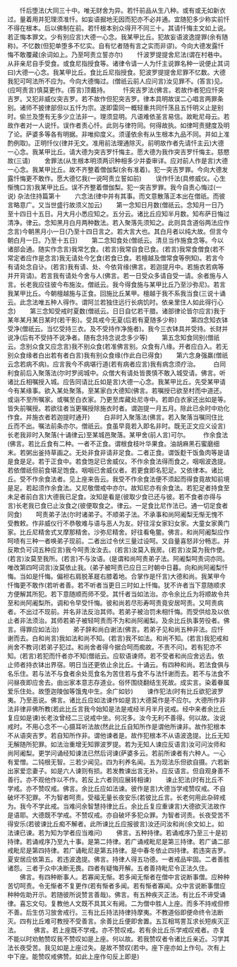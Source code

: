 <!-- { "loadSidebar": true } -->
　　忏后堕法(大同三十中。唯无财舍为异。若忏前品从生八种。或有或无如新衣过。量着用并犯理须准忏。如妄语掘地无因而犯亦不必并通。宜随犯多少称实前忏不得在根本。后以佛制在前。若忏根本别众得开不同三十。其请忏悔主文如上说。若正悔本罪文。少有别应言)大德一心念。我某甲比丘。犯故妄语波逸提罪(余有随称)。不忆数(但犯单堕多不忆实。自有忆者随有言之实而非谬)。今向大德发露忏悔不敢覆藏(余词如上。乃至呵责立誓亦尔)
　　忏波罗提提舍尼法(谓在村巷中。从非亲尼自手受食。或食尼指授食等。诸律令请一人为忏主说罪名种一说便止其词曰)大德一心念。我某甲比丘。食比丘尼指授食。犯波罗提提舍尼罪不忆数。大德我犯可呵法所不应为。今向大德悔过。(僧祇云前人应问言)汝见罪不。(答言)见。(应呵责言)慎莫更作。(答言)顶戴持。
　　忏突吉罗法(佛言。若故作者犯应忏突吉罗。又犯非威仪突吉罗。若不故作但犯突吉罗。律本具明故误二心唱言两罪条别。诸师不披律部但以五忏为宗。遂即雷同一概轻重共同忏荡且五忏明义止是别时。偷兰及堕有无多少立法非一。理须显明。凡语难依圣言易信。故毗尼母云。若故作者对一人说忏。误作者责心忏。此则与律符同。何得故执。如律呵责揵度及明了论。萨婆多等各有明据。非唯抑度义。须谨依余有从生根本九品不同。并如上准酌例取)。正明忏仪(律并无文。准用前法理通除灭。前明故作者先请忏主云)大德一心念。我某甲比丘。请大德为突吉罗忏悔主。愿大德为我作突吉罗忏悔主。慈愍故(三请)
　　舍罪法(从生根本明须两识种相多少并委审详。应对前人作是言)大德一心念。我某甲比丘。故不齐整着僧伽梨(余有准着)。犯一突吉罗罪。今向大德发露忏悔更不敢作。愿大德忆我(一说呵责立誓如前)
　　误作忏法(具修威仪。心生惭愧口言)我某甲比丘。误不齐整着僧伽梨。犯一突吉罗罪。我今自责心悔过(一说)
杂法住持篇第十
　　六念法(律中并有其事。而文意散落正本出在僧祇。而彼言略意广。又当世盛行故须义加云)
　　第一念知日月数(僧祇云。念知月一日乃至十四日十五日。月大月小悉应知之。五分云。诸比丘应知半月数。知布萨日悔过清净。律云。念知黑月白月两种数法。若入聚落先须知之。此则具含道俗两法应作念言)今朝黑月小一日(乃至十四日言之。若大言大也。其白月者以纯大故。但言今朝白月一日。乃至十五日)
　　第二念知食处(僧祇云。清旦当作施食念等。今以诸部会通。随实作念言)我常乞食。(若言)我常自食已食。(若言)我常食僧食(若不常定者应作是念言)我无请处今乞食(若食已食。若檀越及僧常食等例知)。若言今有请处念自讣。(若言)我有请、处、今依背缘(佛言。若迦提月中。若施衣若病等并开背请)。若言我有请处今舍与人(佛言。若一日受众多请自受一请。余者施与人言。长老我应往彼今布施汝。僧祇云。我今得食施与某甲比丘乃至沙弥尼)。若言我某甲比丘。今朝檀越施与正食。回施比丘某甲。檀越于我不系我当食(三说十诵云。此念法唯五种人得作。谓阿兰若独住远行长病饥时。依亲里住人如此得行心念)
　　第三念知受戒时夏数(僧祇云。日日自忆若干腊。诸部律论皆尔应言)我于某年某月某日某时(若干影)。受具戒今无夏(后若有夏随多少称)
　　第四念知衣钵受净(僧祇云。当忆受持三衣。及不受持作净施者)。我今三衣钵具并受持。长财并说净(后有不受持不说净者。随有念持念说念多少等)
　　第五念知食同别(僧祇云。念别众食又应念言)我不别众食(若准佛言别。众食有八缘。开者应白入。若无别众食缘者白出若有者白言)我有别众食缘(作此白已得食)
　　第六念身强羸(僧祇云念若病不病)。应言我今不病堪行道(若有病者应言)我有病念须疗治。
　　白同利食前后入聚落法(尔时罗阅城中。众僧大有请处皆畏慎不敢入城受请。佛言。听诸比丘相嘱授入城。应告同请比丘如是言)大德一心念。我某甲比丘。先受某甲请今有某缘事。欲入某处聚落。至某家白大德知(佛言。若嘱授已欲至村而中道还。或诣不至所嘱家。或嘱至白衣家。乃更至库藏处尼寺中。若即白衣家还出如是等。皆失前嘱授。若欲往者当更嘱授除施衣时者。谓迦提一月五月。除此已余时中劝化作食。并施衣者若迦提时通开)
　　白非时入聚落法(佛言。若入聚落当嘱同住比丘而不出。嘱法前条亦尔。僧祇云。食虽早竟若入即名非时。既无正文应义设言)长老我非时入聚落(十诵律云)至某城邑聚落。某甲舍(前人言)可尔。
　　作余食法(佛言。若比丘食有二种。一者不正食。谓根食枝叶华果食。油胡麻黑石蜜磨细末。若粥出釜持草画之。无处非食非请非足食。二者正食。谓饭麨干饭鱼肉等是请是食是足。若于正食中。若食饱足已舍威仪。不作余食法得而食之。咽咽波逸提。若依僧祇但前食堪足饱食。咽咽已舍威仪者。若更食即名犯足。又依律本。诸比丘。受不作余食法者。见上座来告云。我受不作余食法便不须起而得食竟故知前境是足。若起须作余食法。又尼敬僧戒中亦尔。故知尼亦有余食法。若犯足者持食至未足者前白言)大德我已足食。汝知是看是(彼取少食已还与彼。若不食者亦得与言)长老我已食已止汝食之(彼便取食之。律云。一足食比尼作法已。通一切足食者同食)
　　呵责弟子法(尔时诸弟子。不顺弟子法。不承事和尚阿阇梨无惭无愧不受教敕。作非威仪行不恭敬难与语与恶人为友。好往淫女家妇女家。大童女家黄门家。比丘尼精舍式叉摩那精舍。沙弥尼精舍。好往看龟鳖。佛言。和尚阿阇梨应作呵啧有三种一者唤弟子现前。二者出过令伏三量过设呵。又自量喜怒非分畅志。并反欺负可词五种应言)我今呵责汝汝去。(若言)汝莫入我房。(若言)汝莫为我作使。(若言)汝莫至我所。(若言)不与汝语。(是谓和尚呵责弟子法。阿阇梨呵责词亦同。唯改第四呵词言)汝莫依止我。(弟子被呵责已应日三时朝中日暮。向和尚阿阇梨忏悔。当如是忏悔。偏袒右肩脱革屣右膝着地。合掌作是忏言)大德和尚。我某甲今忏悔更不敢作(若听者善。若不听者当更日三时如上忏悔。犹不许者当下意随顺求方便解其所犯。若下意随顺而师不受。其忏者当如法治。亦令余比丘为将顺故令共至和尚阿阇梨所。调和令早受忏悔。彼和尚若尽形寿呵责竟安居呵责。又呵责病者。不出过不现前。并名非法反治其师。若弟子被治罚未相忏悔。而受供给及以依止者非法须治。其师若弟子被轻呵责而不为和尚阿阇梨。及余比丘执事劳役者。佛言。得罪应如法治)
　　弟子辞和尚白谢法(佛言。若弟子见和尚五种非法。应忏谢而去。白和尚言)我如法和尚不知。(若言)我不如法。和尚不知。(若言)我犯戒和尚舍不教诃(若弟子犯过。和尚舍者得今据合呵而痴故。不责不问)。若有犯亦不知。(若言)若犯而忏者亦不知(僧祇云。应软语谏师。若不受者和尚应舍远去。依止师者持衣钵出界宿。明日当还更依止余比丘。十诵云。有四种和尚。若法食俱与名乐住。若与法不与食者余处觅食名为苦住若与食不与法忏谢而去。若不与法食不问昼夜即应舍去。由出家本意志存道业。俗怀围绕翻结生死故。成实言。染着眷属爱乐住处。故堕迦陵伽等饿鬼中生。余广如钞)
　　谏作犯法(时有比丘欲犯波罗夷。乃至恶说。佛言。诸比丘应如法谏作如是言)大德莫作是不应尔。大德所作非法非律非佛所教(若此比丘言我今始知是法是戒经半月半月说戒。经中来者余比丘复应如是谏)长老汝曾经二三说戒中坐。何况多。汝今无利不善得。何以故。汝说戒时。不用心念不一心摄耳听法故(然此比丘自知所作是谓他所谏非。故作犯根本不从语突吉罗。若自知所作非。谓他谏者是。故作犯根本不从语波逸提。比丘无知无解随所犯罪。如法治重增无知罪波罗提。若为无知人谏应反语言)汝可问汝师和尚阿阇梨。更学问诵经知谏法已然后诃谏(萨婆多云。若前所谏者有六种人。一心有爱憎。二钝根无智。三若少闻见。四为利养名闻。五为现法乐但欲自摄。六若新出家爱恋妻子。如是六人谏则有损。若发教谏出言无补。应反语言。但自观身善不善行。亦不观他作以不作。若反上六者则应展转相谏)
　　谏止犯法(时有比丘不学戒。亦不赞叹戒。佛言。余比丘应如法谏。彼作是言)大德当学戒赞叹戒。不自破坏不犯罪。不为智者呵责。受福无量长夜安乐(若彼比丘言。长老何用此杂碎戒为。我今不学此戒。当难问余智慧持律比丘。余比丘复应重谏言)大德欲灭法故作是语耶。大德既不学戒。不赞叹戒。亦自破坏多犯众罪。为智者诃责。长夜受苦不得安乐(若彼谏比丘痴不解者。此所谏比丘应报彼言)汝还问汝和尚(余文如上。如法谏已谏。若为知为学者应当难问)
　　佛言。五种持律。若诵戒序乃至三十是初持律。若诵戒序乃至九十事。是第二持律。若广诵戒毗尼是第三持律。若广诵二部戒毗尼是第四持律。若广诵毗尼是第五持律。是中春冬依止四持律。若违突吉罗。夏安居应依第五。若违波逸提。佛言。持律人得五功德。一者戒品牢固。二者善胜诸怨。三者于众中决断无畏。四者有疑悔开解。五者善持毗尼令正法久住。
　　佛言。有四种断事人。若寡闻无惭。若多闻无惭者在僧中言说断事僧。应种种苦切呵责。令无惭者不复更作(若有惭者多闻。若有惭者寡闻。众中言说断事僧应种种佐助开示。若随彼所说赞言善哉)。佛言。有五种疾灭正法。有比丘不谛受诵律。喜忘文句。复教他人文既不具其义有阙。二为僧中胜人上座。而多不持戒但修不善。后生仿习放舍戒行。三有比丘持法持律持摩夷。不教道俗即便命终令法断灭。四有比丘难可教授不受善言。余善比丘便即舍置。五互相骂詈互求长短疾灭正法。
　　佛言。若上座既不学戒。亦不赞叹戒。若有余比丘乐学戒叹戒者。亦复不能以时劝勉赞叹我不赞叹如是上座。何以故。若我赞叹者令诸比丘亲近。习学其法长夜受苦。我见如是上座过失。是故不赞叹(若中。座下座亦如上作句。次有上中下座。能赞叹戒佛赞。如此上座作句反上即是)
